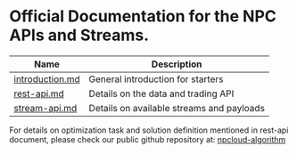 
# Official Documentation for the NPC APIs and Streams.

####

Name | Description
------------ | ------------
[introduction.md](introduction.md)  | General introduction for starters
[rest-api.md](rest-api.md)  | Details on the data and trading API
[stream-api.md](streams-api.md) | Details on available streams and payloads


For details on optimization task and solution definition mentioned in rest-api document, please check our public github repository at: [npcloud-algorithm](https://github.com/npcloud/npcloud-algorithms)

